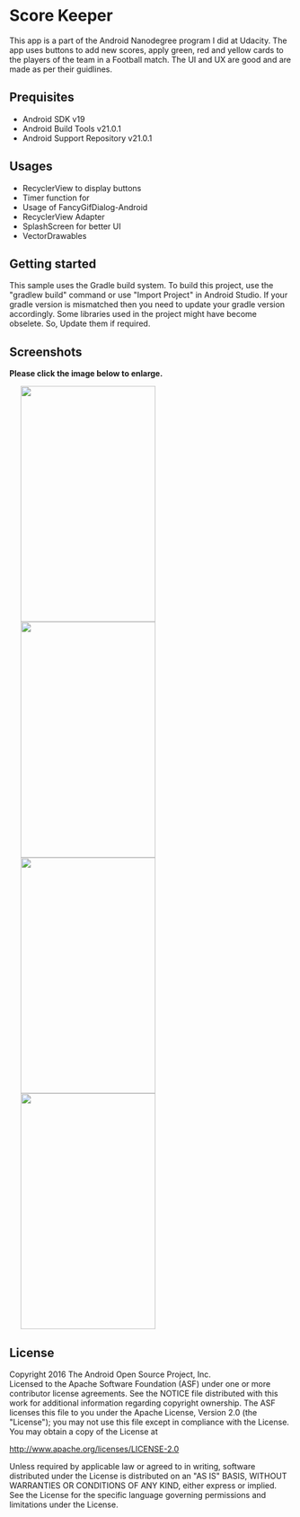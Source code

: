 <h1>Score Keeper</h1>
<p>This app is a part of the Android Nanodegree program I did at Udacity. 
The app uses buttons to add new scores, apply green, red and yellow
cards to the players of the team in a Football match. The UI and UX are good and are made as per their guidlines.</p>

<h2> Prequisites </h2>
<ul>
  <li>Android SDK v19</li>
  <li>Android Build Tools v21.0.1</li>
  <li>Android Support Repository v21.0.1</li>
</ul>

<h2> Usages </h2>
<ul>
  <li>RecyclerView to display buttons</li>
  <li>Timer function for </li>
  <li>Usage of FancyGifDialog-Android</li>
  <li>RecyclerView Adapter</li>
  <li>SplashScreen for better UI</li> 
  <li>VectorDrawables</li>
</ul>

<h2> Getting started </h2>
<p>This sample uses the Gradle build system. 
To build this project, use the "gradlew build" command or use "Import Project" in Android Studio. 
If your gradle version is mismatched then you need to update your gradle version accordingly.
Some libraries used in the project might have become obselete. So, Update them if required.<p>

## Screenshots

**Please click the image below to enlarge.**

<img src="https://github.com/mohancm/ScoreKeeperApp/blob/master/screenshots/Screenshot_Score_Keeper_20180620-105115.png" 
height="420" width="240" hspace="20"><img src="https://github.com/mohancm/ScoreKeeperApp/blob/master/screenshots/Screenshot_Score_Keeper_20180622-001426.png" 
height="420" width="240" hspace="20"><img src="https://github.com/mohancm/ScoreKeeperApp/blob/master/screenshots/Screenshot_Score_Keeper_20180622-001436.png" 
height="420" width="240" hspace="20"><img src="https://github.com/mohancm/ScoreKeeperApp/blob/master/screenshots/Screenshot_Score_Keeper_20180622-001442.png" 
height="420" width="240" hspace="20">
 
<h2> License </h2>
<p> Copyright 2016 The Android Open Source Project, Inc.<br>
Licensed to the Apache Software Foundation (ASF) under one or more contributor license agreements. 
See the NOTICE file distributed with this work for additional information regarding copyright ownership. 
The ASF licenses this file to you under the Apache License, Version 2.0 (the "License"); 
you may not use this file except in compliance with the License. You may obtain a copy of the License at<br>

http://www.apache.org/licenses/LICENSE-2.0 <br>

Unless required by applicable law or agreed to in writing, software distributed under the License is distributed on an "AS IS" BASIS, 
WITHOUT WARRANTIES OR CONDITIONS OF ANY KIND, either express or implied. See the License for the specific language governing permissions 
and limitations under the License.<p>
